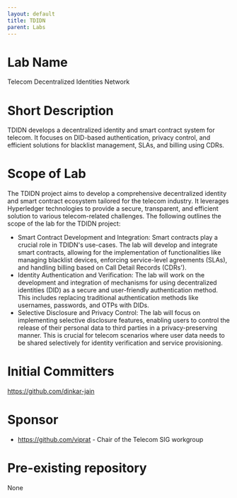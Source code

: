 ```yaml
---
layout: default
title: TDIDN
parent: Labs
---
```

# Lab Name
Telecom Decentralized Identities Network

# Short Description
TDIDN develops a decentralized identity and smart contract system for telecom. It focuses on DID-based authentication, privacy control, and efficient solutions for blacklist management, SLAs, and billing using CDRs.

# Scope of Lab
The TDIDN project aims to develop a comprehensive decentralized identity and smart contract ecosystem tailored for the telecom industry. It leverages Hyperledger technologies to provide a secure, transparent, and efficient solution to various telecom-related challenges. The following outlines the scope of the lab for the TDIDN project:
- Smart Contract Development and Integration: Smart contracts play a crucial role in TDIDN's use-cases. The lab will develop and integrate smart contracts, allowing for the implementation of functionalities like managing blacklist devices, enforcing service-level agreements (SLAs), and handling billing based on Call Detail Records (CDRs').
- Identity Authentication and Verification: The lab will work on the development and integration of mechanisms for using decentralized identities (DID) as a secure and user-friendly authentication method. This includes replacing traditional authentication methods like usernames, passwords, and OTPs with DIDs.
- Selective Disclosure and Privacy Control: The lab will focus on implementing selective disclosure features, enabling users to control the release of their personal data to third parties in a privacy-preserving manner. This is crucial for telecom scenarios where user data needs to be shared selectively for identity verification and service provisioning.

# Initial Committers
https://github.com/dinkar-jain

# Sponsor
- https://github.com/viprat - Chair of the Telecom SIG workgroup

# Pre-existing repository
None
